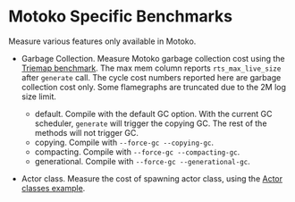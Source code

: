 # Motoko Specific Benchmarks

Measure various features only available in Motoko.

* Garbage Collection. Measure Motoko garbage collection cost using the [Triemap benchmark](https://github.com/dfinity/canister-profiling/blob/main/collections/motoko/src/triemap.mo). The max mem column reports `rts_max_live_size` after `generate` call. The cycle cost numbers reported here are garbage collection cost only. Some flamegraphs are truncated due to the 2M log size limit.

  - default. Compile with the default GC option. With the current GC scheduler, `generate` will trigger the copying GC. The rest of the methods will not trigger GC.
  - copying. Compile with `--force-gc --copying-gc`.
  - compacting. Compile with `--force-gc --compacting-gc`.
  - generational. Compile with `--force-gc --generational-gc`.

* Actor class. Measure the cost of spawning actor class, using the [Actor classes example](https://github.com/dfinity/examples/tree/master/motoko/classes).



